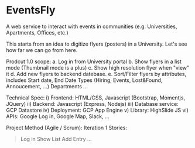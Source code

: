# EventsFly

A web service to interact with events in communities (e.g. Universities, Apartments, Offices, etc.)

This starts from an idea to digitize flyers (posters) in a University.
Let's see how far we can go from here.

Prodcut 1.0 scope:
a. Log in from University portal
b. Show flyers in a list mode (Thumbnail mode is a plus)
c. Show high resolution flyer when "view" it
d. Add new flyers to backend datebase.
e. Sort/Filter flyers by attributes, includes
   Start date, End Date
   Types (Hiring, Events, Lost&Found, Annoucement, ...)
   Departments
   ...

Technical Spec:
i)   Frontend: HTML/CSS, Javascript (Bootstrap, Momentjs, JQuery)
ii)  Backend: Javascript (Express, Nodejs)
iii) Database service: GCP Datastore
iv)  Deployment: GCP App Engine
v)   Library: HighSlide JS
vi)  APIs: Google Log in, Google Map, Slack, ...

Project Method (Agile / Scrum):
Iteration 1 Stories:
  > Log in
  > Show List
  > Add Entry
  > ...
